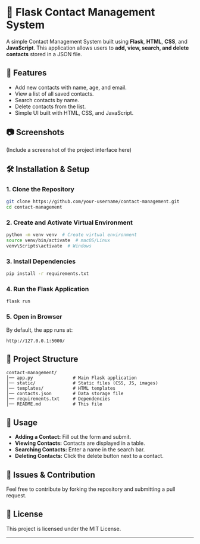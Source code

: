 # 📇 Flask Contact Management System

A simple Contact Management System built using **Flask**, **HTML**, **CSS**, and **JavaScript**. This application allows users to **add, view, search, and delete contacts** stored in a JSON file.

## 🚀 Features
- Add new contacts with name, age, and email.
- View a list of all saved contacts.
- Search contacts by name.
- Delete contacts from the list.
- Simple UI built with HTML, CSS, and JavaScript.

## 📷 Screenshots
(Include a screenshot of the project interface here)

## 🛠️ Installation & Setup

### **1. Clone the Repository**
```sh
git clone https://github.com/your-username/contact-management.git
cd contact-management
```

### **2. Create and Activate Virtual Environment**
```sh
python -m venv venv  # Create virtual environment
source venv/bin/activate  # macOS/Linux
venv\Scripts\activate  # Windows
```

### **3. Install Dependencies**
```sh
pip install -r requirements.txt
```

### **4. Run the Flask Application**
```sh
flask run
```

### **5. Open in Browser**
By default, the app runs at:
```
http://127.0.0.1:5000/
```

## 📂 Project Structure
```
contact-management/
│── app.py               # Main Flask application
│── static/              # Static files (CSS, JS, images)
│── templates/           # HTML templates
│── contacts.json        # Data storage file
│── requirements.txt     # Dependencies
│── README.md            # This file
```

## 🎯 Usage
- **Adding a Contact:** Fill out the form and submit.
- **Viewing Contacts:** Contacts are displayed in a table.
- **Searching Contacts:** Enter a name in the search bar.
- **Deleting Contacts:** Click the delete button next to a contact.

## 🐛 Issues & Contribution
Feel free to contribute by forking the repository and submitting a pull request.

## 📝 License
This project is licensed under the MIT License.

---

